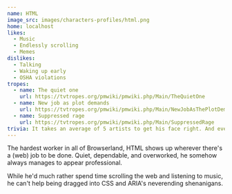 ```yaml
---
name: HTML
image_src: images/characters-profiles/html.png
home: localhost
likes:
  - Music
  - Endlessly scrolling
  - Memes
dislikes:
  - Talking
  - Waking up early
  - OSHA violations
tropes:
  - name: The quiet one
    url: https://tvtropes.org/pmwiki/pmwiki.php/Main/TheQuietOne
  - name: New job as plot demands
    url: https://tvtropes.org/pmwiki/pmwiki.php/Main/NewJobAsThePlotDemands
  - name: Suppressed rage
    url: https://tvtropes.org/pmwiki/pmwiki.php/Main/SuppressedRage
trivia: It takes an average of 5 artists to get his face right. And even then, they might accidentally lose his headphones.
---
```


The hardest worker in all of Browserland, HTML shows up wherever there's a (web) job to be done. Quiet, dependable, and overworked, he somehow always manages to appear professional.

While he'd much rather spend time scrolling the web and listening to music, he can't help being dragged into CSS and ARIA's neverending shenanigans.